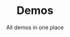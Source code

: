 ---
layout: indexcategory
title: "Demos"
subtitle: All demos in one place
permalink: /demo
include_collection: demo
og_image: /assets/img/site/banner-demos.png
---